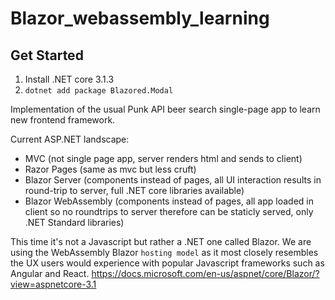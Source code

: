 # Blazor_webassembly_learning

## Get Started
1. Install .NET core 3.1.3
2. `dotnet add package Blazored.Modal`

 Implementation of the usual Punk API beer search single-page app to learn new frontend framework.

Current ASP.NET landscape:
- MVC (not single page app, server renders html and sends to client)
- Razor Pages (same as mvc but less cruft)
- Blazor Server (components instead of pages, all UI interaction results in round-trip to server, full .NET core libraries available)
- Blazor WebAssembly (components instead of pages, all app loaded in client so no roundtrips to server therefore can be staticly served, only .NET Standard libraries)

This time it's not a Javascript but rather a .NET one called Blazor.
We are using the WebAssembly Blazor `hosting model` as it most closely resembles the UX users would experience with popular Javascript frameworks such as Angular and React.
https://docs.microsoft.com/en-us/aspnet/core/Blazor/?view=aspnetcore-3.1
